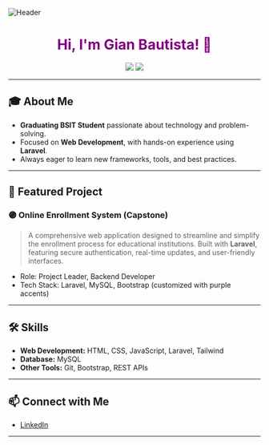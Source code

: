 ![Header](https://img.shields.io/badge/Gian%20Bautista-BSIT%20Student-purple?style=for-the-badge)

<h1 align="center" style="color: #800080;">
  Hi, I'm Gian Bautista! 👋
</h1>

<p align="center">
  <img src="https://img.shields.io/badge/Web%20Developer-Laravel-purple?style=flat-square">
  <img src="https://img.shields.io/badge/BSIT-Graduating-purple?style=flat-square">
</p>

---

## 🎓 About Me

- **Graduating BSIT Student** passionate about technology and problem-solving.
- Focused on **Web Development**, with hands-on experience using **Laravel**.
- Always eager to learn new frameworks, tools, and best practices.

---

## 🚀 Featured Project

### 🟣 Online Enrollment System (Capstone)

> A comprehensive web application designed to streamline and simplify the enrollment process for educational institutions. Built with **Laravel**, featuring secure authentication, real-time updates, and user-friendly interfaces.

- Role: Project Leader, Backend Developer
- Tech Stack: Laravel, MySQL, Bootstrap (customized with purple accents)

---

## 🛠️ Skills

- **Web Development:** HTML, CSS, JavaScript, Laravel, Tailwind
- **Database:** MySQL
- **Other Tools:** Git, Bootstrap, REST APIs

---

## 📫 Connect with Me

- [LinkedIn](https://www.linkedin.com/in/gianbautista/)  
<!-- Add more social links if you wish -->

---
